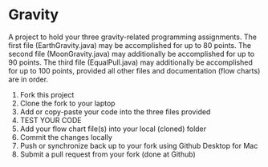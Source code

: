 Gravity
=======

A project to hold your three gravity-related programming assignments.  The first file (EarthGravity.java) may be accomplished for up to 80 points.  The second file (MoonGravity.java) may additionally be accomplished for up to 90 points.  The third file (EqualPull.java) may additionally be accomplished for up to 100 points, provided all other files and documentation (flow charts) are in order.

1. Fork this project
2. Clone the fork to your laptop
3. Add or copy-paste your code into the three files provided 
4. TEST YOUR CODE
5. Add your flow chart file(s) into your local (cloned) folder
5. Commit the changes locally
6. Push or synchronize back up to your fork using Github Desktop for Mac
7. Submit a pull request from your fork (done at Github)
